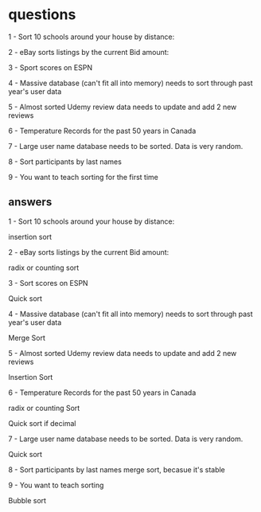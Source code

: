 # questions

1 - Sort 10 schools around your house by distance:

2 - eBay sorts listings by the current Bid amount:

3 - Sport scores on ESPN

4 - Massive database (can't fit all into memory) needs to sort through past year's user data

5 - Almost sorted Udemy review data needs to update and add 2 new reviews

6 - Temperature Records for the past 50 years in Canada

7 - Large user name database needs to be sorted. Data is very random.

8 - Sort participants by last names

9 - You want to teach sorting for the first time

## answers

1 - Sort 10 schools around your house by distance:

insertion sort

2 - eBay sorts listings by the current Bid amount:

radix or counting sort

3 - Sort scores on ESPN

Quick sort

4 - Massive database (can't fit all into memory) needs to sort through past year's user data

Merge Sort

5 - Almost sorted Udemy review data needs to update and add 2 new reviews

Insertion Sort

6 - Temperature Records for the past 50 years in Canada

radix or counting Sort

Quick sort if decimal

7 - Large user name database needs to be sorted. Data is very random.

Quick sort

8 - Sort participants by last names
merge sort, becasue it's stable

9 - You want to teach sorting

Bubble sort